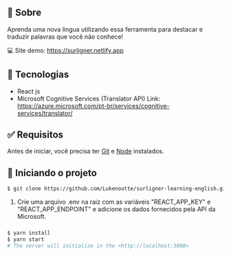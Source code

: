 ## 🎯 Sobre

Aprenda uma nova lingua utilizando essa ferramenta para destacar e traduzir palavras que você não conhece!

💻 Site demo: https://surligner.netlify.app

## 🚀 Tecnologias

- React js
- Microsoft Cognitive Services (Translator API) 
Link: https://azure.microsoft.com/pt-br/services/cognitive-services/translator/

## ✅ Requisitos

Antes de iniciar, você precisa ter [Git](https://git-scm.com) e [Node](https://nodejs.org/en/) instalados.

## 🔌 Iniciando o projeto
```bash
$ git clone https://github.com/Lukenoutte/surligner-learning-english.git
```
1. Crie uma arquivo .env na raiz com as variáveis "REACT_APP_KEY" e "REACT_APP_ENDPOINT" e adicione os dados fornecidos pela API da Microsoft.

### 

```bash
$ yarn install
$ yarn start
# The server will initialize in the <http://localhost:3000>
```
